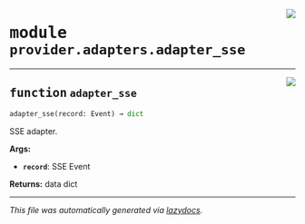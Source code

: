 <!-- markdownlint-disable -->

<a href="../../th2_data_services/provider/adapters/adapter_sse.py#L0"><img align="right" style="float:right;" src="https://img.shields.io/badge/-source-cccccc?style=flat-square"></a>

# <kbd>module</kbd> `provider.adapters.adapter_sse`





---

<a href="../../th2_data_services/provider/adapters/adapter_sse.py#L20"><img align="right" style="float:right;" src="https://img.shields.io/badge/-source-cccccc?style=flat-square"></a>

## <kbd>function</kbd> `adapter_sse`

```python
adapter_sse(record: Event) → dict
```

SSE adapter. 



**Args:**
 
 - <b>`record`</b>:  SSE Event 



**Returns:**
 data dict 




---

_This file was automatically generated via [lazydocs](https://github.com/ml-tooling/lazydocs)._

